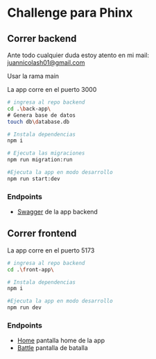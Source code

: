 # Challenge para Phinx

## Correr backend

Ante todo cualquier duda estoy atento en mi mail: juannicolash01@gmail.com

Usar la rama main

La app corre en el puerto 3000


```bash
# ingresa al repo backend
cd .\back-app\
# Genera base de datos
touch db\database.db

# Instala dependencias
npm i

# Ejecuta las migraciones
npm run migration:run

#Ejecuta la app en modo desarrollo
npm run start:dev
```
### Endpoints

* [Swagger](http://localhost:3000/api/) de la app backend


## Correr frontend

La app corre en el puerto 5173


```bash
# ingresa al repo backend
cd .\front-app\  

# Instala dependencias
npm i

#Ejecuta la app en modo desarrollo
npm run dev
```

### Endpoints

* [Home](http://localhost:5173/) pantalla home de la app
* [Battle](http://localhost:5173/battle) pantalla de batalla
